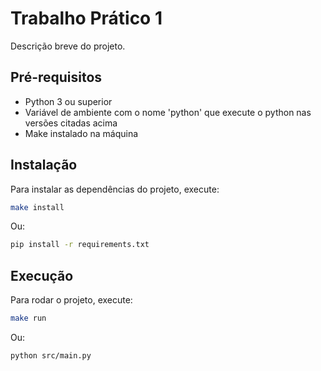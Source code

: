 # Trabalho Prático 1

Descrição breve do projeto.

## Pré-requisitos

- Python 3 ou superior
- Variável de ambiente com o nome 'python' que execute o python nas versões citadas acima
- Make instalado na máquina

## Instalação

Para instalar as dependências do projeto, execute:

```bash
make install
```

Ou:

```bash
pip install -r requirements.txt
```

## Execução

Para rodar o projeto, execute:

```bash
make run
```

Ou:

```bash
python src/main.py
```